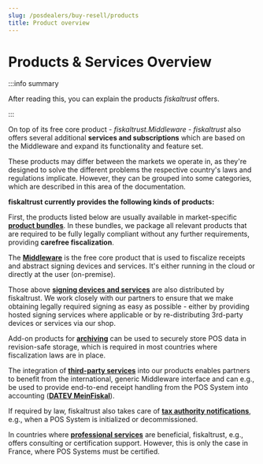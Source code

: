 ```yaml
---
slug: /posdealers/buy-resell/products
title: Product overview
---
```


# Products & Services Overview

:::info summary

After reading this, you can explain the products _fiskaltrust_ offers.

:::

On top of its free core product - *fiskaltrust.Middleware* - *fiskaltrust* also offers several additional **services and subscriptions** which are based on the Middleware and expand its functionality and feature set.

These products may differ between the markets we operate in, as they're designed to solve the different problems the respective country's laws and regulations implicate. However, they can be grouped into some categories, which are described in this area of the documentation. 

**fiskaltrust currently provides the following kinds of products:**

First, the products listed below are usually available in market-specific [**product bundles**](bundles.md). In these bundles, we package all relevant products that are required to be fully legally compliant without any further requirements, providing **carefree fiscalization**.

The [**Middleware**](Middleware.md) is the free core product that is used to fiscalize receipts and abstract signing devices and services. It's either running in the cloud or directly at the user (on-premise).

Those above [**signing devices and services**](signing.md) are also distributed by fiskaltrust. We work closely with our partners to ensure that we make obtaining legally required signing as easy as possible - either by providing hosted signing services where applicable or by re-distributing 3rd-party devices or services via our shop.

Add-on products for [**archiving**](revision-safe-archiving.md) can be used to securely store POS data in revision-safe storage, which is required in most countries where fiscalization laws are in place. 

The integration of [**third-party services**](3rd-party/3rd-party-overview.md) into our products enables partners to benefit from the international, generic Middleware interface and can e.g., be used to provide end-to-end receipt handling from the POS System into accounting ([**DATEV MeinFiskal**](3rd-party/datev-meinfiskal.md)).

If required by law, fiskaltrust also takes care of [**tax authority notifications**](notifications.md), e.g., when a POS System is initialized or decommissioned.

In countries where [**professional services**](professional-services.md) are beneficial, fiskaltrust, e.g., offers consulting or certification support. However, this is only the case in France, where POS Systems must be certified.